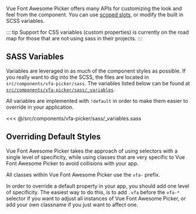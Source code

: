 Vue Font Awesome Picker offers many APIs for customizing the look and feel from the component. You can use
[scoped slots](../api/slots.md), or modify the built in
SCSS variables.

::: tip
Support for CSS variables (custom properties) is currently on the road map for those
that are not using sass in their projects.
:::

## SASS Variables

Variables are leveraged in as much of the component styles as possible. If you really want to dig
into the SCSS, the files are located in `src/components/vfa-picker/sass`. The variables listed below can be found at
[`src/components/vfa-picker/sass/_variables`](https://github.com/zolamk/vfa-picker/blob/master/src/components/vfa-picker/sass/_variables.sass).

All variables are implemented with `!default` in order to make them easier to override in your
application.

<<< @/src/components/vfa-picker/sass/\_variables.sass

## Overriding Default Styles

Vue Font Awesome Picker takes the approach of using selectors with a single level of specificity, while using
classes that are very specific to Vue Font Awesome Picker to avoid collisions with your app.

All classes within Vue Font Awesome Picker use the `vfa-` prefix.

In order to override a default property in your app, you should add one level of specificity.
The easiest way to do this, is to add `.vfa` before the `vfa-*` selector if you want to adjust
all instances of Vue Font Awesome Picker, or add your own classname if you just want to affect one.
